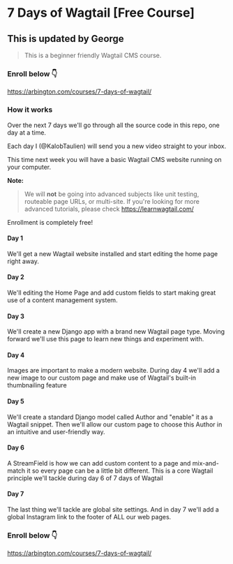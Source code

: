 # 7 Days of Wagtail [Free Course]
## This is updated by George

> This is a beginner friendly Wagtail CMS course.

### Enroll below 👇
https://arbington.com/courses/7-days-of-wagtail/

### How it works
Over the next 7 days we'll go through all the source code in this repo, one day at a time.

Each day I (@KalobTaulien) will send you a new video straight to your inbox.

This time next week you will have a basic Wagtail CMS website running on your computer.

**Note:**
>We will **not** be going into advanced subjects like unit testing, routeable page URLs, or multi-site. If you're looking for more advanced tutorials, please check https://learnwagtail.com/

Enrollment is completely free!

#### Day 1
We'll get a new Wagtail website installed and start editing the home page right away.

#### Day 2
We'll editing the Home Page and add custom fields to start making great use of a content management system.

#### Day 3
We'll create a new Django app with a brand new Wagtail page type. Moving forward we'll use this page to learn new things and experiment with.

#### Day 4
Images are important to make a modern website. During day 4 we'll add a new image to our custom page and make use of Wagtail's built-in thumbnailing feature

#### Day 5
We'll create a standard Django model called Author and "enable" it as a Wagtail snippet. Then we'll allow our custom page to choose this Author in an intuitive and user-friendly way.

#### Day 6
A StreamField is how we can add custom content to a page and mix-and-match it so every page can be a little bit different. This is a core Wagtail principle we'll tackle during day 6 of 7 days of Wagtail

#### Day 7
The last thing we'll tackle are global site settings. And in day 7 we'll add a global Instagram link to the footer of ALL our web pages.

### Enroll below 👇
https://arbington.com/courses/7-days-of-wagtail/
